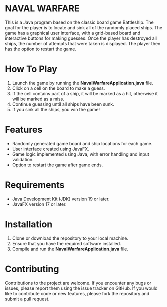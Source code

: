 # NAVAL WARFARE
This is a Java program based on the classic board game Battleship. The goal for the player is to locate and sink all of the randomly placed ships. The game has a graphical user interface, with a grid-based board and interactive buttons for making guesses. Once the player has destroyed all ships, the number of attempts that were taken is displayed. The player then has the option to restart the game.

# How To Play
1. Launch the game by running the **NavalWarfareApplication.java** file.
2. Click on a cell on the board to make a guess.
3. If the cell contains part of a ship, it will be marked as a hit, otherwise it will be marked as a miss.
4. Continue guessing until all ships have been sunk.
5. If you sink all the ships, you win the game!

# Features
- Randomly generated game board and ship locations for each game.
- User interface created using JavaFX.
- Game logic implemented using Java, with error handling and input validation.
- Option to restart the game after game ends.

# Requirements
- Java Development Kit (JDK) version 19 or later.
- JavaFX version 17 or later.

# Installation
1. Clone or download the repository to your local machine.
2. Ensure that you have the required software installed.
3. Compile and run the **NavalWarfareApplication.java** file.

# Contributing
Contributions to the project are welcome. If you encounter any bugs or issues, please report them using the issue tracker on GitHub. If you would like to contribute code or new features, please fork the repository and submit a pull request.